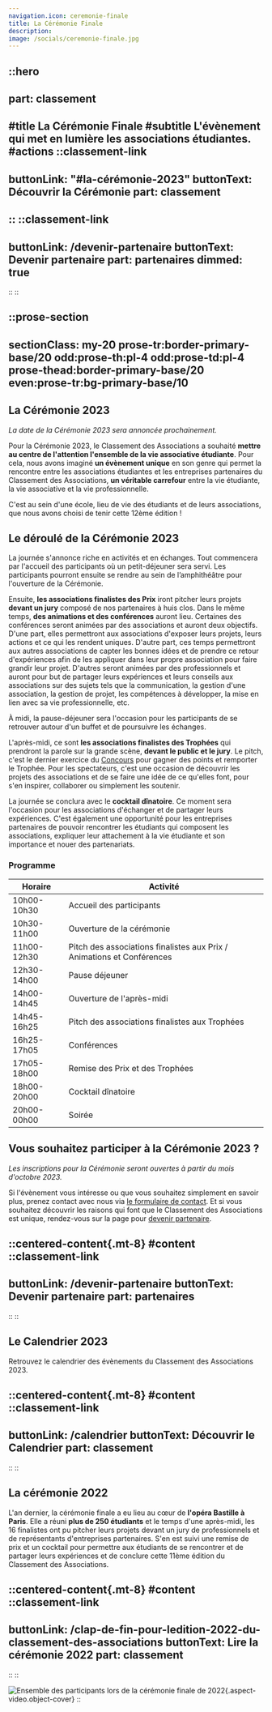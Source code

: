 ```yaml
---
navigation.icon: ceremonie-finale
title: La Cérémonie Finale
description:
image: /socials/ceremonie-finale.jpg
---
```


::hero
---
part: classement
---
#title
La Cérémonie Finale
#subtitle
L'évènement qui met en lumière les associations étudiantes.
#actions
  ::classement-link
  ---
  buttonLink: "#la-cérémonie-2023"
  buttonText: Découvrir la Cérémonie
  part: classement
  ---
  ::
  ::classement-link
  ---
  buttonLink: /devenir-partenaire
  buttonText: Devenir partenaire
  part: partenaires
  dimmed: true
  ---
  ::
::

::prose-section
---
sectionClass: my-20 prose-tr:border-primary-base/20 odd:prose-th:pl-4  odd:prose-td:pl-4 prose-thead:border-primary-base/20 even:prose-tr:bg-primary-base/10
---
## La Cérémonie 2023

*La date de la Cérémonie 2023 sera annoncée prochainement.*

Pour la Cérémonie 2023, le Classement des Associations a souhaité **mettre au centre de l'attention l'ensemble de la vie associative étudiante**. Pour cela, nous avons imaginé **un évènement unique** en son genre qui permet la rencontre entre les associations étudiantes et les entreprises partenaires du Classement des Associations, **un véritable carrefour** entre la vie étudiante, la vie associative et la vie professionnelle.

C'est au sein d'une école, lieu de vie des étudiants et de leurs associations, que nous avons choisi de tenir cette 12ème édition !

## Le déroulé de la Cérémonie 2023

La journée s'annonce riche en activités et en échanges. Tout commencera par l'accueil des participants où un petit-déjeuner sera servi. Les participants pourront ensuite se rendre au sein de l’amphithéâtre pour l'ouverture de la Cérémonie.

Ensuite, **les associations finalistes des Prix** iront pitcher leurs projets **devant un jury** composé de nos partenaires à huis clos. Dans le même temps, **des animations et des conférences** auront lieu. Certaines des conférences seront animées par des associations et auront deux objectifs. D'une part, elles permettront aux associations d'exposer leurs projets, leurs actions et ce qui les rendent uniques. D'autre part, ces temps permettront aux autres associations de capter les bonnes idées et de prendre ce retour d'expériences afin de les appliquer dans leur propre association pour faire grandir leur projet. D'autres seront animées par des professionnels et auront pour but de partager leurs expériences et leurs conseils aux associations sur des sujets tels que la communication, la gestion d'une association, la gestion de projet, les compétences à développer, la mise en lien avec sa vie professionnelle, etc.

À midi, la pause-déjeuner sera l'occasion pour les participants de se retrouver autour d'un buffet et de poursuivre les échanges.

L'après-midi, ce sont **les associations finalistes des Trophées** qui prendront la parole sur la grande scène, **devant le public et le jury**. Le pitch, c'est le dernier exercice du [Concours](/classement/concours) pour gagner des points et remporter le Trophée. Pour les spectateurs, c'est une occasion de découvrir les projets des associations et de se faire une idée de ce qu'elles font, pour s'en inspirer, collaborer ou simplement les soutenir.

La journée se conclura avec le **cocktail dînatoire**. Ce moment sera l'occasion pour les associations d'échanger et de partager leurs expériences. C'est également une opportunité pour les entreprises partenaires de pouvoir rencontrer les étudiants qui composent les associations, expliquer leur attachement à la vie étudiante et son importance et nouer des partenariats.

### Programme 

| Horaire     | Activité                                                               |
| ----------- | ---------------------------------------------------------------------- |
| 10h00-10h30 | Accueil des participants                                               |
| 10h30-11h00 | Ouverture de la cérémonie                                              |
| 11h00-12h30 | Pitch des associations finalistes aux Prix / Animations et Conférences |
| 12h30-14h00 | Pause déjeuner                                                         |
| 14h00-14h45 | Ouverture de l'après-midi                                              |
| 14h45-16h25 | Pitch des associations finalistes aux Trophées                         |
| 16h25-17h05 | Conférences                                                            |
| 17h05-18h00 | Remise des Prix et des Trophées                                        |
| 18h00-20h00 | Cocktail dînatoire                                                     |
| 20h00-00h00 | Soirée                                                                 |

## Vous souhaitez participer à la Cérémonie 2023 ?

*Les inscriptions pour la Cérémonie seront ouvertes à partir du mois d'octobre 2023.*

Si l'évènement vous intéresse ou que vous souhaitez simplement en savoir plus, prenez contact avec nous via [le formulaire de contact](/nous-contacter). Et si vous souhaitez découvrir les raisons qui font que le Classement des Associations est unique, rendez-vous sur la page pour [devenir partenaire](/devenir-partenaire).

::centered-content{.mt-8}
#content
  ::classement-link
  ---
  buttonLink: /devenir-partenaire
  buttonText: Devenir partenaire
  part: partenaires
  ---
  ::
::

## Le Calendrier 2023

Retrouvez le calendrier des évènements du Classement des Associations 2023.

::centered-content{.mt-8}
#content
  ::classement-link
  ---
  buttonLink: /calendrier
  buttonText: Découvrir le Calendrier
  part: classement
  ---
  ::
::

## La cérémonie 2022

L'an dernier, la cérémonie finale a eu lieu au cœur de **l'opéra Bastille à Paris**. Elle a réuni **plus de 250 étudiants** et le temps d'une après-midi, les 16 finalistes ont pu pitcher leurs projets devant un jury de professionnels et de représentants d'entreprises partenaires. S'en est suivi une remise de prix et un cocktail pour permettre aux étudiants de se rencontrer et de partager leurs expériences et de conclure cette 11ème édition du Classement des Associations.

::centered-content{.mt-8}
#content
  ::classement-link
  ---
  buttonLink: /clap-de-fin-pour-ledition-2022-du-classement-des-associations
  buttonText: Lire la cérémonie 2022
  part: classement
  ---
  ::
::

![Ensemble des participants lors de la cérémonie finale de 2022](/assets/classement/ceremonie-finale/2022.webp){.aspect-video.object-cover}
::
